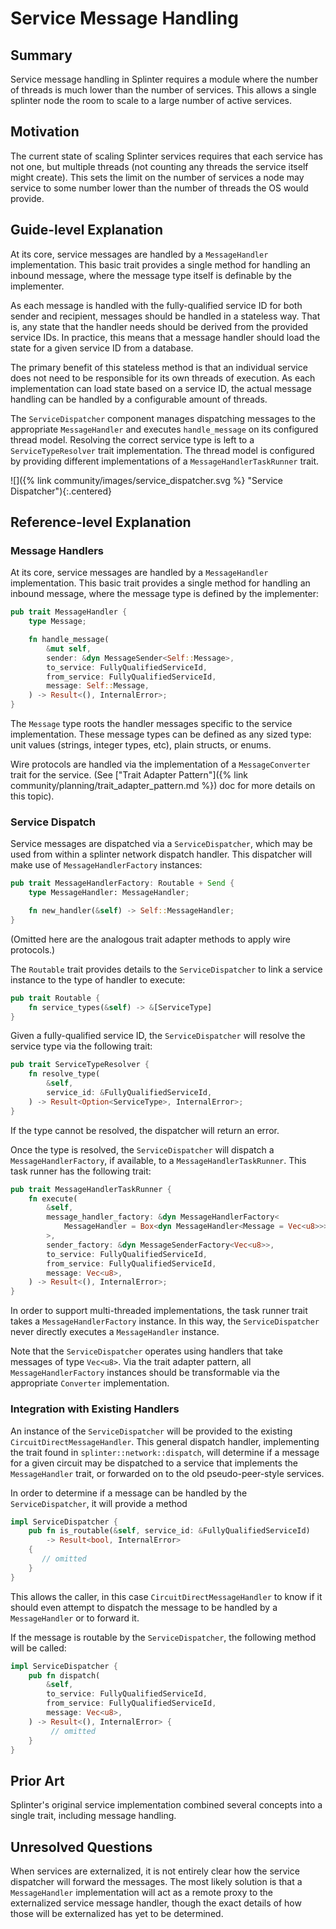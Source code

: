 # Service Message Handling

## Summary

Service message handling in Splinter requires a module where the number of
threads is much lower than the number of services.  This allows a single
splinter node the room to scale to a large number of active services.

## Motivation

The current state of scaling Splinter services requires that each service has
not one, but multiple threads (not counting any threads the service itself might
create).  This sets the limit on the number of services a node may service to
some number lower than the number of threads the OS would provide.

## Guide-level Explanation

At its core, service messages are handled by a `MessageHandler` implementation.
This basic trait provides a single method for handling an inbound message, where
the message type itself is definable by the implementer.

As each message is handled with the fully-qualified service ID for both sender
and recipient, messages should be handled in a stateless way.  That is, any
state that the handler needs should be derived from the provided service IDs. In
practice, this means that a message handler should load the state for a given
service ID from a database.

The primary benefit of this stateless method is that an individual service does
not need to be responsible for its own threads of execution.  As each
implementation can load state based on a service ID, the actual message handling
can be handled by a configurable amount of threads.

The `ServiceDispatcher` component manages dispatching messages to the
appropriate `MessageHandler` and executes `handle_message` on its configured
thread model. Resolving the correct service type is left to a
`ServiceTypeResolver` trait implementation. The thread model is configured by
providing different implementations of a `MessageHandlerTaskRunner` trait.

![]({% link community/images/service_dispatcher.svg %} "Service
Dispatcher"){:.centered}

## Reference-level Explanation

### Message Handlers

At its core, service messages are handled by a `MessageHandler` implementation.
This basic trait provides a single method for handling an inbound message, where
the message type is defined by the implementer:

```rust
pub trait MessageHandler {
    type Message;

    fn handle_message(
        &mut self,
        sender: &dyn MessageSender<Self::Message>,
        to_service: FullyQualifiedServiceId,
        from_service: FullyQualifiedServiceId,
        message: Self::Message,
    ) -> Result<(), InternalError>;
}
```

The `Message` type roots the handler messages specific to the service
implementation. These message types can be defined as any sized type: unit
values (strings, integer types, etc), plain structs, or enums.

Wire protocols are handled via the implementation of a `MessageConverter` trait
for the service. (See ["Trait Adapter Pattern"]({% link
community/planning/trait_adapter_pattern.md %}) doc for more details on this
topic).

### Service Dispatch

Service messages are dispatched via a `ServiceDispatcher`, which may be used
from within a splinter network dispatch handler.  This dispatcher will make use
of `MessageHandlerFactory` instances:

```rust
pub trait MessageHandlerFactory: Routable + Send {
    type MessageHandler: MessageHandler;

    fn new_handler(&self) -> Self::MessageHandler;
}
```
(Omitted here are the analogous trait adapter methods to apply wire protocols.)

The `Routable` trait provides details to the `ServiceDispatcher` to link a
service instance to the type of handler to execute:

```rust
pub trait Routable {
    fn service_types(&self) -> &[ServiceType]
}
```

Given a fully-qualified service ID, the `ServiceDispatcher` will resolve the
service type via the following trait:

```rust
pub trait ServiceTypeResolver {
    fn resolve_type(
        &self,
        service_id: &FullyQualifiedServiceId,
    ) -> Result<Option<ServiceType>, InternalError>;
}
```
If the type cannot be resolved, the dispatcher will return an error.

Once the type is resolved, the `ServiceDispatcher` will dispatch a
`MessageHandlerFactory`, if available, to a `MessageHandlerTaskRunner`. This
task runner has the following trait:

```rust
pub trait MessageHandlerTaskRunner {
    fn execute(
        &self,
        message_handler_factory: &dyn MessageHandlerFactory<
            MessageHandler = Box<dyn MessageHandler<Message = Vec<u8>>>,
        >,
        sender_factory: &dyn MessageSenderFactory<Vec<u8>>,
        to_service: FullyQualifiedServiceId,
        from_service: FullyQualifiedServiceId,
        message: Vec<u8>,
    ) -> Result<(), InternalError>;
}
```

In order to support multi-threaded implementations, the task runner trait takes
a `MessageHandlerFactory` instance.  In this way, the `ServiceDispatcher` never
directly executes a `MessageHandler` instance.

Note that the `ServiceDispatcher` operates using handlers that take messages of
type `Vec<u8>`. Via the trait adapter pattern, all `MessageHandlerFactory`
instances should be transformable via the appropriate `Converter`
implementation.

### Integration with Existing Handlers

An instance of the `ServiceDispatcher` will be provided to the existing
`CircuitDirectMessageHandler`. This general dispatch handler, implementing the
trait found in `splinter::network::dispatch`, will determine if a message for a
given circuit may be dispatched to a service that implements the
`MessageHandler` trait, or forwarded on to the old pseudo-peer-style services.

In order to determine if a message can be handled by the `ServiceDispatcher`, it
will provide a method

```rust
impl ServiceDispatcher {
    pub fn is_routable(&self, service_id: &FullyQualifiedServiceId)
        -> Result<bool, InternalError>
    {
       // omitted
    }
}
```

This allows the caller, in this case `CircuitDirectMessageHandler` to know if it
should even attempt to dispatch the message to be handled by a `MessageHandler`
or to forward it.

If the message is routable by the `ServiceDispatcher`, the following method will
be called:

```rust
impl ServiceDispatcher {
    pub fn dispatch(
        &self,
        to_service: FullyQualifiedServiceId,
        from_service: FullyQualifiedServiceId,
        message: Vec<u8>,
    ) -> Result<(), InternalError> {
         // omitted
    }
}
```

## Prior Art

Splinter's original service implementation combined several concepts into a
single trait, including message handling.

## Unresolved Questions

When services are externalized, it is not entirely clear how the service
dispatcher will forward the messages. The most likely solution is that a
`MessageHandler` implementation will act as a remote proxy to the externalized
service message handler, though the exact details of how those will be
externalized has yet to be determined.
